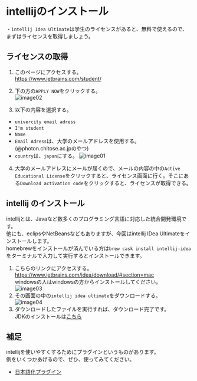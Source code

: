 # intellijのインストール  
・`intellij Idea Ultimate`は学生のライセンスがあると、無料で使えるので、まずはライセンスを取得しましょう。  


## ライセンスの取得  
1. このページにアクセスする。  
https://www.jetbrains.com/student/  

2. 下の方の`APPLY NOW`をクリックする。  
![image02](https://github.com/Yoshiki-Yamada/ProjectMember2019/blob/master/image02.png "image02")

3. 以下の内容を選択する。  
- `univercity email adress`  
- `I'm student`  
- `Name`  
- `Email Adress`は、大学のメールアドレスを使用する。(@photon.chitose.ac.jpのやつ)  
- `country`は、`japan`にする。 
![image01](https://github.com/Yoshiki-Yamada/ProjectMember2019/blob/master/image01.png "image01")
 

4. 大学のメールアドレスにメールが届くので、メールの内容の中の`Active Educational License`をクリックすると、ライセンス画面に行く。そこにある`Download activation code`をクリックすると、ライセンスが取得できる。

## intellij のインストール  
intellijとは、Javaなど数多くのプログラミング言語に対応した統合開発環境です。  
他にも、eclipsやNetBeansなどもありますが、今回はintellij IDea Ultimateをインストールします。  
homebrewをインストールが済んでいる方は`brew cask install intellij-idea`をターミナルで入力して実行するとインストールできます。  
1. こちらのリンクにアクセスする。https://www.jetbrains.com/idea/download/#section=mac  
windowsの人はwindowsの方からインストールしてください。  
![image03](https://github.com/Yoshiki-Yamada/ProjectMember2019/blob/master/image03.png "image03")  
2. その画面の中の`intellij idea ultimate`をダウンロードする。  
![image04](https://github.com/Yoshiki-Yamada/ProjectMember2019/blob/master/image04.png "image04")  
3. ダウンロードしたファイルを実行すれば、ダウンロード完了です。  
 JDKのインストールは[こちら](https://github.com/Yoshiki-Yamada/projectmember2019Sp/blob/master/README2.md)
    
      
## 補足  
intellijを使いやすくするためにプラグインというものがあります。  
例をいくつかあげるので、ぜひ、使ってみてください。  
- [日本語化プラグイン](http://mergedoc.osdn.jp/#pleiades.html#PLUGIN)  
